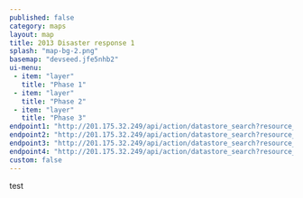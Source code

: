 ```yaml
---
published: false
category: maps
layout: map
title: 2013 Disaster response 1
splash: "map-bg-2.png"
basemap: "devseed.jfe5nhb2"
ui-menu:
 - item: "layer"
   title: "Phase 1"
 - item: "layer"
   title: "Phase 2"
 - item: "layer"
   title: "Phase 3"
endpoint1: "http://201.175.32.249/api/action/datastore_search?resource_id=37814da6-8d53-4287-a8c4-86492a636cfb"
endpoint2: "http://201.175.32.249/api/action/datastore_search?resource_id=39e78078-495e-4c0e-a202-4b6668a226b9"
endpoint3: "http://201.175.32.249/api/action/datastore_search?resource_id=738a516d-67aa-4b4b-837a-2b81b9c9f61f&fields=CLAVE,Date,EVENTO&sort=Date desc"
endpoint4: "http://201.175.32.249/api/action/datastore_search?resource_id=738a516d-67aa-4b4b-837a-2b81b9c9f61f&fields=Code,Date,EVENTO&sort=Date&limit=100000"
custom: false
---
```

test
<script type='text/javascript'>

console.log('test');


</script>